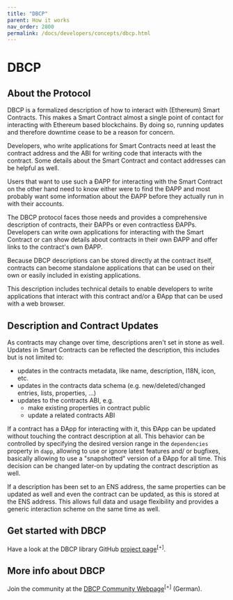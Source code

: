 ```yaml
---
title: "DBCP"
parent: How it works
nav_order: 2800
permalink: /docs/developers/concepts/dbcp.html
---
```


# DBCP

## About the Protocol
DBCP is a formalized description of how to interact with (Ethereum) Smart Contracts. This makes a Smart Contract almost a single point of contact for interacting with Ethereum based blockchains. By doing so, running updates and therefore downtime cease to be a reason for concern.

Developers, who write applications for Smart Contracts need at least the contract address and the ABI for writing code that interacts with the contract. Some details about the Smart Contract and contact addresses can be helpful as well.

Users that want to use such a ÐAPP for interacting with the Smart Contract on the other hand need to know either were to find the ÐAPP and most probably want some information about the ÐAPP before they actually run in with their accounts.

The DBCP protocol faces those needs and provides a comprehensive description of contracts, their ÐAPPs or even contractless ÐAPPs. Developers can write own applications for interacting with the Smart Contract or can show details about contracts in their own ÐAPP and offer links to the contract's own ÐAPP.

Because DBCP descriptions can be stored directly at the contract itself, contracts can become standalone applications that can be used on their own or easily included in existing applications.

This description includes technical details to enable developers to write applications that interact with this contract and/or a ÐApp that can be used with a web browser.


## Description and Contract Updates
As contracts may change over time, descriptions aren't set in stone as well. Updates in Smart Contracts can be reflected the description, this includes but is not limited to:
- updates in the contracts metadata, like name, description, I18N, icon, etc.
- updates in the contracts data schema (e.g. new/deleted/changed entries, lists, properties, ...)
- updates to the contracts ABI, e.g.
  - make existing properties in contract public
  - update a related contracts ABI

If a contract has a ÐApp for interacting with it, this ÐApp can be updated without touching the contract description at all. This behavior can be controlled by specifying the desired version range in the `dependencies` property in `dapp`, allowing to use or ignore latest features and/ or bugfixes, basically allowing to use a "snapshotted" version of a ÐApp for all time.
This decision can be changed later-on by updating the contract description as well.

If a description has been set to an ENS address, the same properties can be updated as well and even the contract can be updated, as this is stored at the ENS address. This allows full data and usage flexibility and provides a generic interaction scheme on the same time as well.


## Get started with DBCP
Have a look at the DBCP library GitHub [project page](https://github.com/evannetwork/dbcp)<sup>[+]</sup>.


## More info about DBCP
Join the community at the [DBCP Community Webpage](https://dbcp.online/)<sup>[+]</sup> (German).
